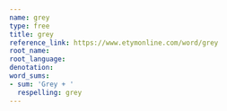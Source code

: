 ```yaml
---
name: grey
type: free
title: grey
reference_link: https://www.etymonline.com/word/grey
root_name: 
root_language: 
denotation: 
word_sums:
- sum: 'Grey + '
  respelling: grey
---
```

